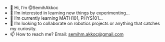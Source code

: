 - 👋 Hi, I’m @SemihAkkoc
- 👀 I’m interested in learning new things by experimenting... 
- 🌱 I’m currently learning MATH101, PHYS101...
- 💞️ I’m looking to collaborate on robotics projects or anything that catches my curiosity.
- 📫 How to reach me? Email: semihm.akkoc@gmail.com

<!---
SemihAkkoc/SemihAkkoc is a ✨ special ✨ repository because its `README.md` (this file) appears on your GitHub profile.
You can click the Preview link to take a look at your changes.
--->
